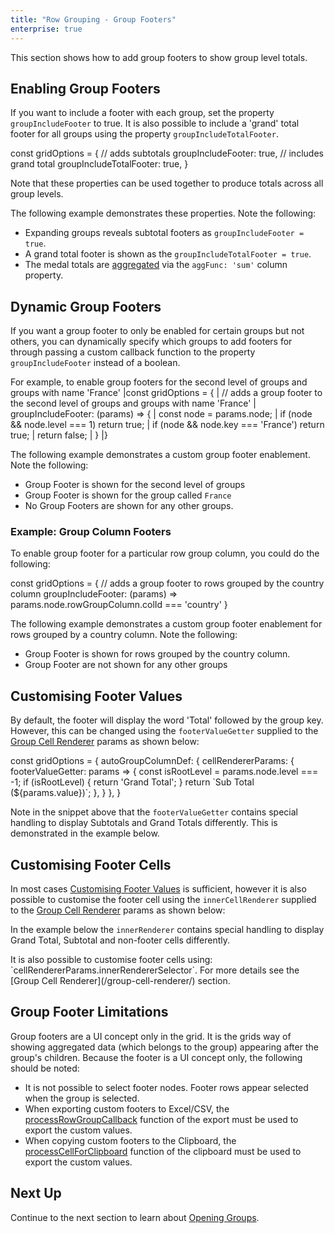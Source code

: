 ```yaml
---
title: "Row Grouping - Group Footers"
enterprise: true
---
```


This section shows how to add group footers to show group level totals.

## Enabling Group Footers

If you want to include a footer with each group, set the property `groupIncludeFooter` to true. It is also possible to 
include a 'grand' total footer for all groups using the property `groupIncludeTotalFooter`.

<snippet>
const gridOptions = {
    // adds subtotals
    groupIncludeFooter: true,
    // includes grand total
    groupIncludeTotalFooter: true,
}
</snippet>

Note that these properties can be used together to produce totals across all group levels.

The following example demonstrates these properties. Note the following:

- Expanding groups reveals subtotal footers as `groupIncludeFooter = true`.
- A grand total footer is shown as the `groupIncludeTotalFooter = true`.
- The medal totals are [aggregated](/aggregation/) via the `aggFunc: 'sum'` column property.

<grid-example title='Enabling Group Footers' name='enabling-group-footers' type='generated' options='{ "enterprise": true, "exampleHeight": 503, "modules": ["clientside", "rowgrouping"] }'></grid-example>

## Dynamic Group Footers

If you want a group footer to only be enabled for certain groups but not others, you can dynamically specify which groups to add footers for through passing a custom callback function to the property `groupIncludeFooter` instead of a boolean.

For example, to enable group footers for the second level of groups and groups with name 'France'
<snippet>
|const gridOptions = {
|    // adds a group footer to the second level of groups and groups with name 'France'
|    groupIncludeFooter: (params) => {
|        const node = params.node;
|        if (node && node.level === 1) return true;
|        if (node && node.key === 'France') return true;
|        return false;
|    }
|}
</snippet>

The following example demonstrates a custom group footer enablement. Note the following:

- Group Footer is shown for the second level of groups
- Group Footer is shown for the group called `France`
- No Group Footers are shown for any other groups.

<grid-example title='Customising Enabling Group Footers' name='customising-enabling-group-footers' type='generated' options='{ "enterprise": true, "exampleHeight": 588, "modules": ["clientside", "rowgrouping"] }'></grid-example>

### Example: Group Column Footers
To enable group footer for a particular row group column, you could do the following: 

<snippet>
const gridOptions = {
    // adds a group footer to rows grouped by the country column
    groupIncludeFooter: (params) => params.node.rowGroupColumn.colId === 'country' 
}
</snippet>

The following example demonstrates a custom group footer enablement for rows grouped by a country column. Note the following:

- Group Footer is shown for rows grouped by the country column.
- Group Footer are not shown for any other groups

<grid-example title='Customising Enabling Group Footers' name='customising-enabling-group-footers-row-grouped' type='generated' options='{ "enterprise": true, "exampleHeight": 488, "modules": ["clientside", "rowgrouping"] }'></grid-example>


## Customising Footer Values

By default, the footer will display the word 'Total' followed by the group key. However, this can be changed using the
`footerValueGetter` supplied to the [Group Cell Renderer](/group-cell-renderer/) params as shown below: 
 
<snippet>
const gridOptions = {
    autoGroupColumnDef: { 
        cellRendererParams: {
            footerValueGetter: params =>  {
                const isRootLevel = params.node.level === -1;
                if (isRootLevel) {
                    return 'Grand Total';
                }
                return `Sub Total (${params.value})`;
            },
        }
    },
}
</snippet>

Note in the snippet above that the `footerValueGetter` contains special handling to display Subtotals and Grand Totals
differently. This is demonstrated in the example below.

<grid-example title='Customising Footer Values' name='customising-footer-values' type='generated' options='{ "enterprise": true, "exampleHeight": 503, "modules": ["clientside", "rowgrouping"] }'></grid-example>

## Customising Footer Cells

In most cases [Customising Footer Values](../grouping-footers/#customising-footer-values) is sufficient, however it is
also possible to customise the footer cell using the `innerCellRenderer` supplied to the 
[Group Cell Renderer](/group-cell-renderer/) params as shown below:

In the example below the `innerRenderer` contains special handling to display Grand Total, Subtotal and
non-footer cells differently.

<grid-example title='Customising Footer Cells' name='customising-footer-cells' type='mixed' options='{ "enterprise": true, "exampleHeight": 503, "modules": ["clientside", "rowgrouping"] }'></grid-example>

<note>
It is also possible to customise footer cells using: `cellRendererParams.innerRendererSelector`. For more details see the [Group Cell Renderer](/group-cell-renderer/) section.
</note>

## Group Footer Limitations

Group footers are a UI concept only in the grid. It is the grids way of showing aggregated data (which belongs to the group) appearing after the group's children. Because the footer is a UI concept only, the following should be noted:

- It is not possible to select footer nodes. Footer rows appear selected when the group is selected.
- When exporting custom footers to Excel/CSV, the [processRowGroupCallback](../excel-export-customising-content/) function of the export must be used to export the custom values.
- When copying custom footers to the Clipboard, the [processCellForClipboard](../clipboard/#processing-individual-cells) function of the clipboard must be used to export the custom values.

## Next Up

Continue to the next section to learn about [Opening Groups](../grouping-opening-groups/).

